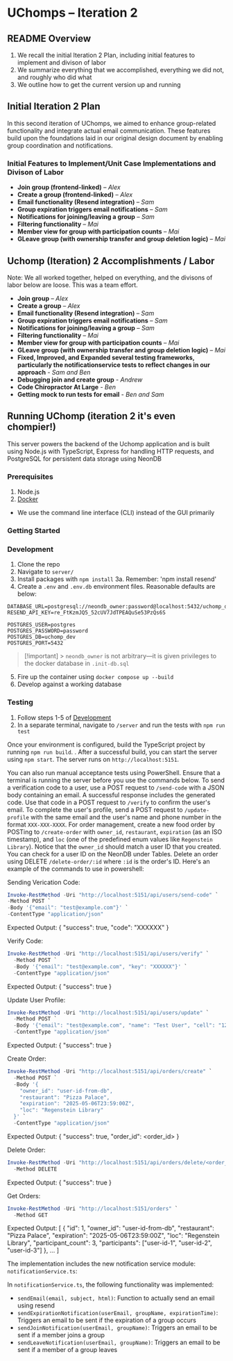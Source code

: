 # UChomps – Iteration 2

## README Overview

1. We recall the initial Iteration 2 Plan, including initial features to implement and divison of labor
2. We summarize everything that we accomplished, everything we did not, and roughly who did what
3. We outline how to get the current version up and running


## Initial Iteration 2 Plan

In this second iteration of UChomps, we aimed to enhance group-related functionality and integrate actual email communication. These features build upon the foundations laid in our original design document by enabling group coordination and notifications.

### Initial Features to Implement/Unit Case Implementations and Divison of Labor
- **Join group (frontend-linked)** – *Alex*
- **Create a group (frontend-linked)** – *Alex*
- **Email functionality (Resend integration)** – *Sam*
- **Group expiration triggers email notifications** – *Sam*
- **Notifications for joining/leaving a group** – *Sam*
- **Filtering functionality** – *Mai*
- **Member view for group with participation counts** – *Mai*
- **GLeave group (with ownership transfer and group deletion logic)** – *Mai*


## Uchomp (Iteration) 2 Accomplishments / Labor

Note: We all worked together, helped on everything, and the divisons of labor below are loose. This was a team effort. 

- **Join group** – *Alex*
- **Create a group** – *Alex*
- **Email functionality (Resend integration)** – *Sam*
- **Group expiration triggers email notifications** – *Sam*
- **Notifications for joining/leaving a group** – *Sam*
- **Filtering functionality** – *Mai*
- **Member view for group with participation counts** – *Mai*
- **GLeave group (with ownership transfer and group deletion logic)** – *Mai*
- **Fixed, Improved, and Expanded several testing frameworks, particularly the notificationservice tests to reflect changes in our approach** - *Sam and Ben*
- **Debugging join and create group** - *Andrew*
- **Code Chiropractor At Large** - *Ben*
- **Getting mock to run tests for email** - *Ben and Sam*

## Running UChomp (iteration 2 it's even chompier!)

This server powers the backend of the Uchomp application and is built using Node.js with TypeScript, Express for handling HTTP requests, and PostgreSQL for persistent data storage using NeonDB

### Prerequisites

1. Node.js
2. [Docker](https://docs.docker.com/desktop/)

- We use the command line interface (CLI) instead of the GUI primarily

### Getting Started

### Development

1. Clone the repo
2. Navigate to `server/`
3. Install packages with `npm install`
    3a. Remember: 'npm install resend'
4. Create a `.env` and `.env.db` environment files. Reasonable defaults are below:

```.env
DATABASE_URL=postgresql://neondb_owner:password@localhost:5432/uchomp_dev
RESEND_API_KEY=re_FtKzmJQ5_52cUV7JdTPEAQuSe53PzQs6S
```

```.env.db
POSTGRES_USER=postgres
POSTGRES_PASSWORD=password
POSTGRES_DB=uchomp_dev
POSTGRES_PORT=5432
```

> [!important] > `neondb_owner` is not arbitrary—it is given privileges to the docker database in `.init-db.sql`

5. Fire up the container using `docker compose up --build`
6. Develop against a working database

### Testing

1. Follow steps 1-5 of [Development](#Development)
2. In a separate terminal, navigate to `/server` and run the tests with `npm run test`

Once your environment is configured, build the TypeScript project by running `npm run build`. . After a successful build, you can start the server using `npm start`. The server runs on `http://localhost:5151`.

You can also run manual acceptance tests using PowerShell. Ensure that a terminal is running the server before you use the commands below.
To send a verification code to a user, use a POST request to `/send-code` with a JSON body containing an email. A successful response includes the generated code. Use that code in a POST request to `/verify` to confirm the user's email. To complete the user's profile, send a POST request to `/update-profile` with the same email and the user's name and phone number in the format `XXX-XXX-XXXX`. For order management, create a new food order by POSTing to `/create-order` with `owner_id`, `restaurant`, `expiration` (as an ISO timestamp), and `loc` (one of the predefined enum values like `Regenstein Library`). Notice that the `owner_id` should match a user ID that you created. You can check for a user ID on the NeonDB under Tables. Delete an order using DELETE `/delete-order/:id` where `:id` is the order's ID.
Here's an example of the commands to use in powershell:

Sending Verication Code:
```powershell
Invoke-RestMethod -Uri "http://localhost:5151/api/users/send-code" `
-Method POST `
-Body '{"email": "test@example.com"}' `
-ContentType "application/json"
```

Expected Output:
{ "success": true, "code": "XXXXXX" }

Verify Code:

```powershell
Invoke-RestMethod -Uri "http://localhost:5151/api/users/verify" `
  -Method POST `
  -Body '{"email": "test@example.com", "key": "XXXXXX"}' `
  -ContentType "application/json"
```

Expected Output:
{ "success": true }

Update User Profile:

```powershell
Invoke-RestMethod -Uri "http://localhost:5151/api/users/update" `
  -Method POST `
  -Body '{"email": "test@example.com", "name": "Test User", "cell": "123-456-7890"}' `
  -ContentType "application/json"
```

Expected Output:
{ "success": true }

Create Order:

```powershell
Invoke-RestMethod -Uri "http://localhost:5151/api/orders/create" `
  -Method POST `
  -Body '{
    "owner_id": "user-id-from-db",
    "restaurant": "Pizza Palace",
    "expiration": "2025-05-06T23:59:00Z",
    "loc": "Regenstein Library"
  }' `
  -ContentType "application/json"
```

Expected Output:
{ "success": true, "order_id": <order_id> }

Delete Order:

```powershell
Invoke-RestMethod -Uri "http://localhost:5151/api/orders/delete/<order_id>" `
  -Method DELETE
```

Expected Output:
{ "success": true }

Get Orders:

```powershell
Invoke-RestMethod -Uri "http://localhost:5151/orders" `
  -Method GET
```

Expected Output:
[
{
"id": 1,
"owner_id": "user-id-from-db",
"restaurant": "Pizza Palace",
"expiration": "2025-05-06T23:59:00Z",
"loc": "Regenstein Library",
"participant_count": 3,
"participants": ["user-id-1", "user-id-2", "user-id-3"]
},
...
]

The implementation includes the new notification service module: `notificationService.ts`:

In `notificationService.ts`, the following functionality was implemented:

- `sendEmail(email, subject, html)`: Function to actually send an email using resend
- `sendExpirationNotification(userEmail, groupName, expirationTime)`: Triggers an email to be sent if the expiration of a group occurs
- `sendJoinNotification(userEmail, groupName)`: Triggers an email to be sent if a member joins a group
- `sendLeaveNotification(userEmail, groupName)`: Triggers an email to be sent if a member of a group leaves

